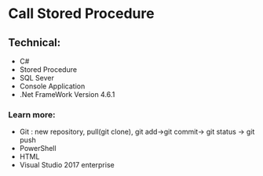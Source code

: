 # Call Stored Procedure

## Technical:
+ C#
+ Stored Procedure
+ SQL Sever
+ Console Application
+ .Net FrameWork Version 4.6.1

### Learn more:
+ Git : new repository, pull(git clone), git add->git commit-> git status -> git push
+ PowerShell
+ HTML
+ Visual Studio 2017 enterprise